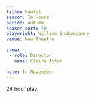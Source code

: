 ```yaml
---
title: Hamlet
season: In House
period: Autumn
season_sort: 70
playwright: William Shakespeare
venue: New Theatre

crew:
 - role: Director
   name: Claire Ayton

note: In Novemeber
---
```


24 hour play.
